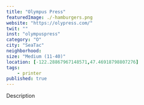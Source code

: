 ```yaml
---
title: "Olympus Press"
featuredImage: ./-hamburgers.png
website: "https://olypress.com/"
twit: ""
inst: "olympuspress"
category: "O"
city: "SeaTac"
neighborhood:
size: "Medium (11-40)"
location: [-122.28867967148571,47.46918798807276]
tags:
    - printer
published: true
---
```


Description
